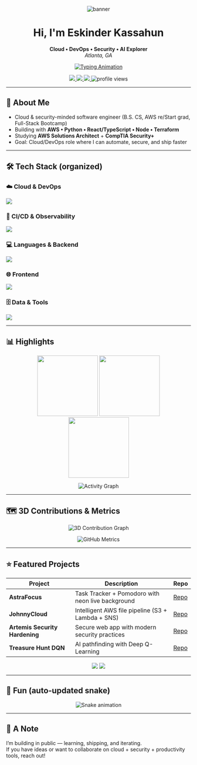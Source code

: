 <!-- Animated banner (external, no local SVG) -->
<p align="center">
  <img src="https://capsule-render.vercel.app/api?type=waving&height=200&color=0:00e5ff,100:7c4dff&text=Eskinder%20Kassahun&fontSize=40&fontColor=ffffff&animation=fadeIn" alt="banner" />
</p>

<h1 align="center">Hi, I'm Eskinder Kassahun</h1>
<p align="center">
  <b>Cloud • DevOps • Security • AI Explorer</b><br/>
  <i>Atlanta, GA</i>
</p>

<!-- Typing animation -->
<p align="center">
  <a href="https://git.io/typing-svg">
    <img src="https://readme-typing-svg.demolab.com?font=Fira+Code&size=22&pause=1200&color=00E5FF&center=true&vCenter=true&width=700&lines=Cloud+Engineer;DevOps+Engineer;AI+Security+Explorer;Full+Stack+Developer" alt="Typing Animation" />
  </a>
</p>

<!-- Social -->
<p align="center">
  <a href="https://linkedin.com/in/eskinder-kassahun">
    <img src="https://img.shields.io/badge/LinkedIn-0077B5?logo=linkedin&logoColor=white&style=for-the-badge" />
  </a>
  <a href="mailto:eskewabe185@gmail.com">
    <img src="https://img.shields.io/badge/Email-D14836?logo=gmail&logoColor=white&style=for-the-badge" />
  </a>
  <a href="https://eskinder185.github.io/eportfolio">
    <img src="https://img.shields.io/badge/Portfolio-14f195?style=for-the-badge&logo=vercel&logoColor=white" />
  </a>
  <img src="https://komarev.com/ghpvc/?username=Eskinder185&style=for-the-badge&color=00e5ff" alt="profile views"/>
</p>

---

## 👋 About Me
- Cloud & security-minded software engineer (B.S. CS, AWS re/Start grad, Full-Stack Bootcamp)
- Building with **AWS • Python • React/TypeScript • Node • Terraform**
- Studying **AWS Solutions Architect** + **CompTIA Security+**
- Goal: Cloud/DevOps role where I can automate, secure, and ship faster

---

## 🛠 Tech Stack (organized)
### ☁️ Cloud & DevOps
<p>
  <img src="https://skillicons.dev/icons?i=aws,terraform,docker,kubernetes,linux" />
</p>

### 🧪 CI/CD & Observability
<p>
  <img src="https://skillicons.dev/icons?i=githubactions,bash,prometheus,grafana" />
</p>

### 💻 Languages & Backend
<p>
  <img src="https://skillicons.dev/icons?i=python,nodejs,express,java,cpp" />
</p>

### 🌐 Frontend
<p>
  <img src="https://skillicons.dev/icons?i=react,typescript,html,css" />
</p>

### 🗄️ Data & Tools
<p>
  <img src="https://skillicons.dev/icons?i=mongodb,postgres,git,postman" />
</p>

---

## 📊 Highlights
<div align="center">
  <img src="https://github-readme-stats.vercel.app/api?username=Eskinder185&show_icons=true&theme=tokyonight&cache_seconds=86400" height="165" />
  <img src="https://streak-stats.demolab.com?user=Eskinder185&theme=tokyonight&hide_border=true" height="165" />
</div>

<div align="center">
  <img src="https://github-readme-stats.vercel.app/api/top-langs/?username=Eskinder185&layout=compact&theme=tokyonight&cache_seconds=86400" height="165" />
</div>

<!-- Activity graph -->
<p align="center">
  <img src="https://github-readme-activity-graph.vercel.app/graph?username=Eskinder185&bg_color=0d1117&color=00e5ff&line=7c4dff&point=14f195&area=true&hide_border=true" alt="Activity Graph" />
</p>

---

## 🗺 3D Contributions & Metrics
<p align="center">
  <img src="assets/contrib-3d.svg" alt="3D Contribution Graph" />
</p>

<p align="center">
  <img src="assets/metrics.svg" alt="GitHub Metrics" />
</p>

---

## ⭐ Featured Projects
| Project | Description | Repo |
|---|---|---|
| **AstraFocus** | Task Tracker + Pomodoro with neon live background | [Repo](https://github.com/Eskinder185/tasktracker) |
| **JohnnyCloud** | Intelligent AWS file pipeline (S3 + Lambda + SNS) | [Repo](https://github.com/Eskinder185/johnnycloud) |
| **Artemis Security Hardening** | Secure web app with modern security practices | [Repo](https://github.com/Eskinder185/java-security-hardening-artemis) |
| **Treasure Hunt DQN** | AI pathfinding with Deep Q-Learning | [Repo](https://github.com/Eskinder185/treasure-hunt-dqn) |

<p align="center">
  <img src="https://github-readme-stats.vercel.app/api/pin/?username=Eskinder185&repo=tasktracker&theme=tokyonight"/>
  <img src="https://github-readme-stats.vercel.app/api/pin/?username=Eskinder185&repo=johnnycloud&theme=tokyonight"/>
</p>

---

## 🐍 Fun (auto-updated snake)
<p align="center">
  <img src="https://raw.githubusercontent.com/Eskinder185/Eskinder185/output/snake.svg" alt="Snake animation"/>
</p>

---

## 💬 A Note
I’m building in public — learning, shipping, and iterating.  
If you have ideas or want to collaborate on cloud + security + productivity tools, reach out!

